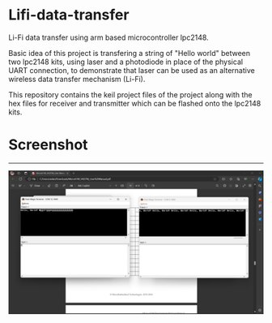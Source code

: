 # Lifi-data-transfer
Li-Fi data transfer using arm based microcontroller lpc2148.

Basic idea of this project is transfering a string of "Hello world" between two lpc2148 kits, using laser and a photodiode in place of the physical UART connection, to demonstrate that laser can be used as an alternative wireless data transfer mechanism (Li-Fi).

This repository contains the keil project files of the project along with the hex files for receiver and transmitter which can be flashed onto the lpc2148 kits.

# Screenshot
------------

![Screenshot](Screenshot.png)
